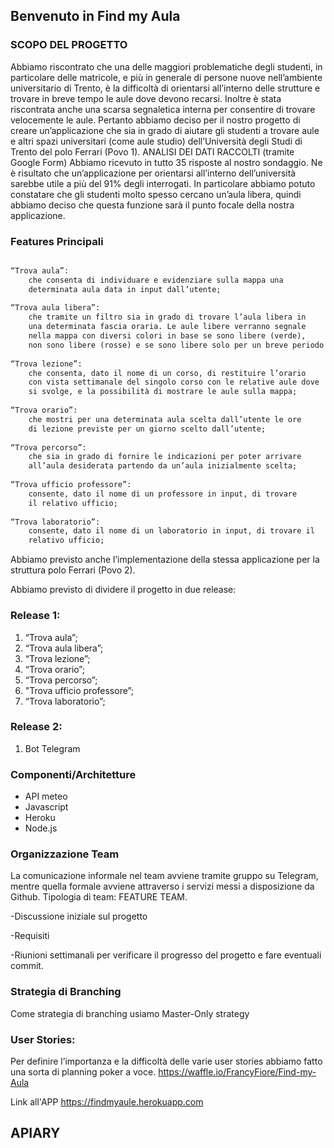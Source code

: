 ## Benvenuto in Find my Aula

### SCOPO DEL PROGETTO

Abbiamo riscontrato che una delle maggiori problematiche degli studenti, in particolare delle matricole, e più in generale di persone nuove nell’ambiente universitario di Trento, è la difficoltà di orientarsi all’interno delle strutture e trovare in breve tempo le aule dove devono recarsi. Inoltre è stata riscontrata anche una scarsa segnaletica interna per consentire di trovare velocemente le aule.
Pertanto abbiamo deciso per il nostro progetto di creare un’applicazione che sia in grado di aiutare gli studenti a trovare aule e altri spazi universitari (come aule studio) dell’Università degli Studi di Trento del polo Ferrari (Povo 1).
ANALISI DEI DATI RACCOLTI (tramite Google Form)
Abbiamo ricevuto in tutto 35 risposte al nostro sondaggio. Ne è risultato che un’applicazione per orientarsi all’interno dell’università sarebbe utile a più del 91% degli interrogati. In particolare abbiamo potuto constatare che gli studenti molto spesso cercano un’aula libera, quindi abbiamo deciso che questa funzione sarà il punto focale della nostra applicazione. 



### Features Principali


```markdown

“Trova aula”:
    che consenta di individuare e evidenziare sulla mappa una
    determinata aula data in input dall’utente;
    
“Trova aula libera”:
    che tramite un filtro sia in grado di trovare l’aula libera in
    una determinata fascia oraria. Le aule libere verranno segnale
    nella mappa con diversi colori in base se sono libere (verde),
    non sono libere (rosse) e se sono libere solo per un breve periodo (gialle);
    
“Trova lezione”:
    che consenta, dato il nome di un corso, di restituire l’orario
    con vista settimanale del singolo corso con le relative aule dove
    si svolge, e la possibilità di mostrare le aule sulla mappa;
    
“Trova orario”:
    che mostri per una determinata aula scelta dall’utente le ore
    di lezione previste per un giorno scelto dall’utente;
    
“Trova percorso”:
    che sia in grado di fornire le indicazioni per poter arrivare
    all’aula desiderata partendo da un’aula inizialmente scelta;
    
“Trova ufficio professore”:
    consente, dato il nome di un professore in input, di trovare
    il relativo ufficio;
    
“Trova laboratorio”:
    consente, dato il nome di un laboratorio in input, di trovare il
    relativo ufficio;

```

Abbiamo previsto anche l’implementazione della stessa applicazione per la struttura polo Ferrari (Povo 2).

Abbiamo previsto di dividere il progetto in due release:

### Release 1:                                      
1. “Trova aula”;                                    
2. “Trova aula libera”;                             
3. “Trova lezione”;                                 
4. “Trova orario”;                                  
5. “Trova percorso”;
6. "Trova ufficio professore”;
7. “Trova laboratorio”;

### Release 2:
1. Bot Telegram

### Componenti/Architetture
- API meteo
- Javascript
- Heroku
- Node.js

### Organizzazione Team
La comunicazione informale nel team avviene tramite gruppo su Telegram, mentre quella formale avviene attraverso i servizi messi a disposizione da Github. Tipologia di team: FEATURE TEAM.

-Discussione iniziale sul progetto

-Requisiti

-Riunioni settimanali per verificare il progresso del progetto e fare eventuali commit.

### Strategia di Branching
Come strategia di branching usiamo Master-Only strategy

### User Stories:
Per definire l’importanza e la difficoltà delle varie user stories abbiamo fatto una sorta di planning poker a voce.
https://waffle.io/FrancyFiore/Find-my-Aula

Link all'APP
https://findmyaule.herokuapp.com

APIARY
----

